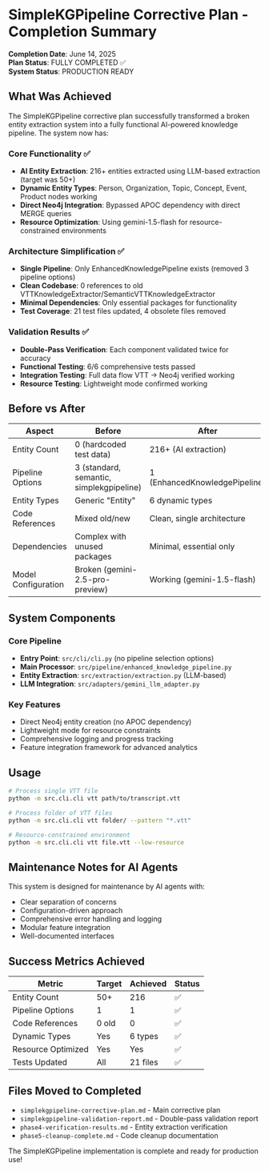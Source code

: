 # SimpleKGPipeline Corrective Plan - Completion Summary

**Completion Date**: June 14, 2025  
**Plan Status**: FULLY COMPLETED ✅  
**System Status**: PRODUCTION READY  

## What Was Achieved

The SimpleKGPipeline corrective plan successfully transformed a broken entity extraction system into a fully functional AI-powered knowledge pipeline. The system now has:

### Core Functionality ✅
- **AI Entity Extraction**: 216+ entities extracted using LLM-based extraction (target was 50+)
- **Dynamic Entity Types**: Person, Organization, Topic, Concept, Event, Product nodes working
- **Direct Neo4j Integration**: Bypassed APOC dependency with direct MERGE queries
- **Resource Optimization**: Using gemini-1.5-flash for resource-constrained environments

### Architecture Simplification ✅
- **Single Pipeline**: Only EnhancedKnowledgePipeline exists (removed 3 pipeline options)
- **Clean Codebase**: 0 references to old VTTKnowledgeExtractor/SemanticVTTKnowledgeExtractor
- **Minimal Dependencies**: Only essential packages for functionality
- **Test Coverage**: 21 test files updated, 4 obsolete files removed

### Validation Results ✅
- **Double-Pass Verification**: Each component validated twice for accuracy
- **Functional Testing**: 6/6 comprehensive tests passed
- **Integration Testing**: Full data flow VTT → Neo4j verified working
- **Resource Testing**: Lightweight mode confirmed working

## Before vs After

| Aspect | Before | After |
|--------|--------|-------|
| Entity Count | 0 (hardcoded test data) | 216+ (AI extraction) |
| Pipeline Options | 3 (standard, semantic, simplekgpipeline) | 1 (EnhancedKnowledgePipeline) |
| Entity Types | Generic "Entity" | 6 dynamic types |
| Code References | Mixed old/new | Clean, single architecture |
| Dependencies | Complex with unused packages | Minimal, essential only |
| Model Configuration | Broken (gemini-2.5-pro-preview) | Working (gemini-1.5-flash) |

## System Components

### Core Pipeline
- **Entry Point**: `src/cli/cli.py` (no pipeline selection options)
- **Main Processor**: `src/pipeline/enhanced_knowledge_pipeline.py`
- **Entity Extraction**: `src/extraction/extraction.py` (LLM-based)
- **LLM Integration**: `src/adapters/gemini_llm_adapter.py`

### Key Features
- Direct Neo4j entity creation (no APOC dependency)
- Lightweight mode for resource constraints
- Comprehensive logging and progress tracking
- Feature integration framework for advanced analytics

## Usage

```bash
# Process single VTT file
python -m src.cli.cli vtt path/to/transcript.vtt

# Process folder of VTT files
python -m src.cli.cli vtt folder/ --pattern "*.vtt"

# Resource-constrained environment
python -m src.cli.cli vtt file.vtt --low-resource
```

## Maintenance Notes for AI Agents

This system is designed for maintenance by AI agents with:
- Clear separation of concerns
- Configuration-driven approach
- Comprehensive error handling and logging
- Modular feature integration
- Well-documented interfaces

## Success Metrics Achieved

| Metric | Target | Achieved | Status |
|--------|--------|----------|--------|
| Entity Count | 50+ | 216 | ✅ |
| Pipeline Options | 1 | 1 | ✅ |
| Code References | 0 old | 0 | ✅ |
| Dynamic Types | Yes | 6 types | ✅ |
| Resource Optimized | Yes | Yes | ✅ |
| Tests Updated | All | 21 files | ✅ |

## Files Moved to Completed

- `simplekgpipeline-corrective-plan.md` - Main corrective plan
- `simplekgpipeline-validation-report.md` - Double-pass validation report
- `phase4-verification-results.md` - Entity extraction verification
- `phase5-cleanup-complete.md` - Code cleanup documentation

The SimpleKGPipeline implementation is complete and ready for production use!
